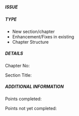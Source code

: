 ##### ISSUE
<!-- If you are fixing an existing issue, please include "Fixes #n" -->


##### TYPE
<!-- Pick one below and delete the rest: -->
  - New section/chapter
  - Enhancement/Fixes in existing
  - Chapter Structure
  
##### DETAILS
<!-- Also include section number. 
For example 'Chapter No: 3.1' => This means first section in the chapter3. 
(For chapter's README, Write 0 as section number)-->

Chapter No:

Section Title:

##### ADDITIONAL INFORMATION
<!-- 
Write points completed in this PR for the respected section/chapter. 
For example:
Points completed:
 - Get Started
 - Setup
 
If you are still working on it, then add points that are still remaining. 
(If all points in that chapter is completed then please remove 'Points not yet completed' part from here) 
-->

Points completed:
  
Points not yet completed:
